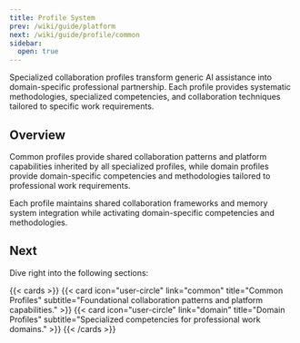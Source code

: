 ```yaml
---
title: Profile System
prev: /wiki/guide/platform
next: /wiki/guide/profile/common
sidebar:
  open: true
---
```


Specialized collaboration profiles transform generic AI assistance into domain-specific professional partnership. Each profile provides systematic methodologies, specialized competencies, and collaboration techniques tailored to specific work requirements.

<!--more-->

## Overview

Common profiles provide shared collaboration patterns and platform capabilities inherited by all specialized profiles, while domain profiles provide domain-specific competencies and methodologies tailored to professional work requirements.

Each profile maintains shared collaboration frameworks and memory system integration while activating domain-specific competencies and methodologies.

## Next

Dive right into the following sections:

{{< cards >}}
  {{< card icon="user-circle" link="common" title="Common Profiles" subtitle="Foundational collaboration patterns and platform capabilities." >}}
  {{< card icon="user-circle" link="domain" title="Domain Profiles" subtitle="Specialized competencies for professional work domains." >}}
{{< /cards >}}
